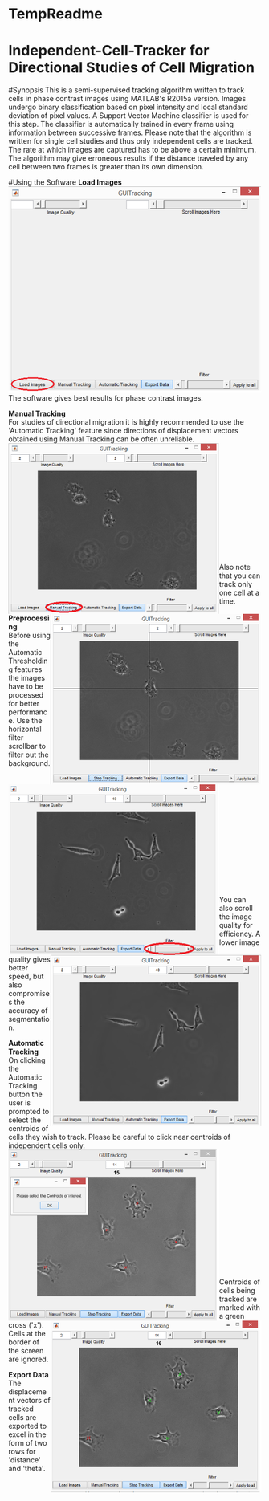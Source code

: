 # TempReadme
# Independent-Cell-Tracker for Directional Studies of Cell Migration
#Synopsis
This is a semi-supervised tracking algorithm written to track cells in phase contrast images using MATLAB's R2015a version. Images undergo binary classification based on pixel intensity and local standard deviation of pixel values. A Support Vector Machine classifier is used for this step. The classifier is automatically trained in every frame using information between successive frames. 
Please note that the algorithm is written for single cell studies and thus only independent cells are tracked. The rate at which images are captured has to be above a certain minimum. The algorithm may give erroneous results if the distance traveled by any cell between two frames is greater than its own dimension. 

#Using the Software
**Load Images**<br/>
![alt tag](https://github.com/AniketRavan/TempReadme/blob/master/Load.png)<br/>
The software gives best results for phase contrast images.<br/>

**Manual Tracking**<br/>
For studies of directional migration it is highly recommended to use the 'Automatic Tracking' feature since directions of displacement vectors obtained using Manual Tracking can be often unreliable.<br/>
<img src="https://github.com/AniketRavan/TempReadme/blob/master/ManualTracking1.png" width="420" align="left"/>
<img src="https://github.com/AniketRavan/TempReadme/blob/master/ManualTracking2.png" width="420" align="right"/>
<br/> <br/> <br/> <br/> <br/> <br/> <br/> <br/> <br/> <br/> <br/> <br/> <br/> <br/>
Also note that you can track only one cell at a time.
<br/>

**Preprocessing**<br/>
Before using the Automatic Thresholding features the images have to be processed for better performance. Use the horizontal filter scrollbar to filter out the background. <br/>
<img src="https://github.com/AniketRavan/TempReadme/blob/master/Filter1.png" width="420" align="left">
<img src="https://github.com/AniketRavan/TempReadme/blob/master/Filter2.png" width="420" align="right">
<br/> <br/> <br/> <br/> <br/> <br/> <br/> <br/> <br/> <br/> <br/> <br/> <br/> <br/>
You can also scroll the image quality for efficiency. A lower image quality gives better speed, but also compromises the accuracy of segmentation.

**Automatic Tracking** <br/>
On clicking the Automatic Tracking button the user is prompted to select the centroids of cells they wish to track. Please be careful to click near centroids of independent cells only.<br/>
<img src="https://github.com/AniketRavan/TempReadme/blob/master/Automatic1.png" width="420" align="left">
<img src="https://github.com/AniketRavan/TempReadme/blob/master/Automatic2.png" width="420" align="right">
<br/> <br/> <br/> <br/> <br/> <br/> <br/> <br/><br/> <br/><br/><br/><br/> <br/> <br/>
Centroids of cells being tracked are marked with a green cross ('x'). Cells at the border of the screen are ignored. 

**Export Data** <br/>
The displacement vectors of tracked cells are exported to excel in the form of two rows for 'distance' and 'theta'.

